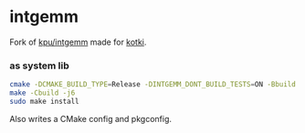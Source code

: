 #  intgemm

Fork of [kpu/intgemm](https://github.com/kpu/intgemm) made for [kotki](https://github.com/kroketio/kotki).

### as system lib

```bash
cmake -DCMAKE_BUILD_TYPE=Release -DINTGEMM_DONT_BUILD_TESTS=ON -Bbuild .
make -Cbuild -j6
sudo make install
```

Also writes a CMake config and pkgconfig.

